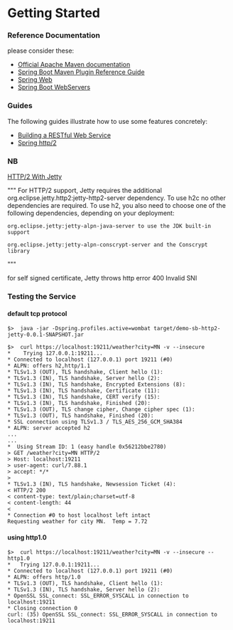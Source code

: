 # Getting Started

### Reference Documentation
please consider these:

* [Official Apache Maven documentation](https://maven.apache.org/guides/index.html)
* [Spring Boot Maven Plugin Reference Guide](https://docs.spring.io/spring-boot/docs/2.3.0.RELEASE/maven-plugin/reference/html/)
* [Spring Web](https://docs.spring.io/spring-boot/reference/web/servlet.html)
* [Spring Boot WebServers](https://docs.spring.io/spring-boot/how-to/webserver.html)

### Guides
The following guides illustrate how to use some features concretely:

* [Building a RESTful Web Service](https://spring.io/guides/gs/rest-service/)
* [Spring http/2](https://docs.spring.io/spring-framework/reference/web/webmvc/mvc-http2.html)

### NB
[HTTP/2 With Jetty](https://docs.spring.io/spring-boot/how-to/webserver.html#howto.webserver.configure-http2.jetty)

"""
  For HTTP/2 support, Jetty requires the additional org.eclipse.jetty.http2:jetty-http2-server dependency. To use h2c no other dependencies are required. To use h2, you also need to choose one of the following dependencies, depending on your deployment:

    org.eclipse.jetty:jetty-alpn-java-server to use the JDK built-in support

    org.eclipse.jetty:jetty-alpn-conscrypt-server and the Conscrypt library
"""

for self signed certificate, Jetty throws http error 400 Invalid SNI



### Testing the Service

#### default tcp protocol
```
$>  java -jar -Dspring.profiles.active=wombat target/demo-sb-http2-jetty-0.0.1-SNAPSHOT.jar

$>  curl https://localhost:19211/weather?city=MN -v --insecure
*    Trying 127.0.0.1:19211...
* Connected to localhost (127.0.0.1) port 19211 (#0)
* ALPN: offers h2,http/1.1
* TLSv1.3 (OUT), TLS handshake, Client hello (1):
* TLSv1.3 (IN), TLS handshake, Server hello (2):
* TLSv1.3 (IN), TLS handshake, Encrypted Extensions (8):
* TLSv1.3 (IN), TLS handshake, Certificate (11):
* TLSv1.3 (IN), TLS handshake, CERT verify (15):
* TLSv1.3 (IN), TLS handshake, Finished (20):
* TLSv1.3 (OUT), TLS change cipher, Change cipher spec (1):
* TLSv1.3 (OUT), TLS handshake, Finished (20):
* SSL connection using TLSv1.3 / TLS_AES_256_GCM_SHA384
* ALPN: server accepted h2
...
...
*  Using Stream ID: 1 (easy handle 0x56212bbe2780)
> GET /weather?city=MN HTTP/2
> Host: localhost:19211
> user-agent: curl/7.88.1
> accept: */*
> 
* TLSv1.3 (IN), TLS handshake, Newsession Ticket (4):
< HTTP/2 200 
< content-type: text/plain;charset=utf-8
< content-length: 44
< 
* Connection #0 to host localhost left intact
Requesting weather for city MN.  Temp = 7.72
```

#### using http1.0
```
$>  curl https://localhost:19211/weather?city=MN -v --insecure --http1.0
*   Trying 127.0.0.1:19211...
* Connected to localhost (127.0.0.1) port 19211 (#0)
* ALPN: offers http/1.0
* TLSv1.3 (OUT), TLS handshake, Client hello (1):
* TLSv1.3 (IN), TLS handshake, Server hello (2):
* OpenSSL SSL_connect: SSL_ERROR_SYSCALL in connection to localhost:19211 
* Closing connection 0
curl: (35) OpenSSL SSL_connect: SSL_ERROR_SYSCALL in connection to localhost:19211 
```
